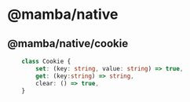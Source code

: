 # @mamba/native

## @mamba/native/cookie

```ts
    class Cookie {
        set: (key: string, value: string) => true,
        get: (key:string) => string,
        clear: () => true,
    }
```